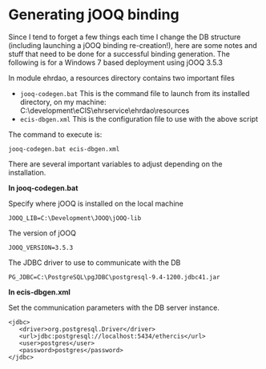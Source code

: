 Generating jOOQ binding
=======================

Since I tend to forget a few things each time I change the DB structure (including launching a jOOQ binding re-creation!), here are some notes and stuff that need to be done for a successful binding generation. The following is for a Windows 7 based deployment using jOOQ 3.5.3

In module ehrdao, a resources directory contains two important files 

- `jooq-codegen.bat` This is the command file to launch from its installed directory, on my machine: C:\development\eCIS\ehrservice\ehrdao\resources
- `ecis-dbgen.xml` This is the configuration file to use with the above script

The command to execute is:

	jooq-codegen.bat ecis-dbgen.xml

There are several important variables to adjust depending on the installation.

**In jooq-codegen.bat**

Specify where jOOQ is installed on the local machine

	JOOQ_LIB=C:\Development\JOOQ\jOOQ-lib

The version of jOOQ

	JOOQ_VERSION=3.5.3

The JDBC driver to use to communicate with the DB

	PG_JDBC=C:\PostgreSQL\pgJDBC\postgresql-9.4-1200.jdbc41.jar

**In ecis-dbgen.xml**

Set the communication parameters with the DB server instance.

	<jdbc>
	   <driver>org.postgresql.Driver</driver>
	   <url>jdbc:postgresql://localhost:5434/ethercis</url>
	   <user>postgres</user>
	   <password>postgres</password>
	</jdbc>


 